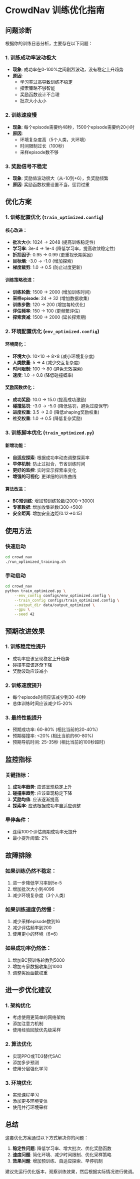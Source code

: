 # CrowdNav 训练优化指南

## 问题诊断

根据你的训练日志分析，主要存在以下问题：

### 1. 训练成功率波动极大
- **现象**: 成功率在0-100%之间剧烈波动，没有稳定上升趋势
- **原因**: 
  - 学习率过高导致训练不稳定
  - 探索策略不够智能
  - 奖励函数设计不合理
  - 批次大小太小

### 2. 训练速度慢
- **现象**: 每个episode需要约48秒，1500个episode需要约20小时
- **原因**:
  - 环境复杂度高（5个人类，大环境）
  - 时间限制过长（100秒）
  - 采样episode数不够

### 3. 奖励信号不稳定
- **现象**: 奖励值波动很大（从-10到+6），负奖励频繁
- **原因**: 奖励函数权重设置不当，惩罚过重

## 优化方案

### 1. 训练配置优化 (`train_optimized.config`)

#### 核心改进：
- **批次大小**: 1024 → 2048 (提高训练稳定性)
- **学习率**: 3e-4 → 1e-4 (降低学习率，提高收敛稳定性)
- **折扣因子**: 0.95 → 0.99 (更重视长期奖励)
- **目标熵**: -3.0 → -1.0 (增加探索)
- **梯度裁剪**: 1.0 → 0.5 (防止过度更新)

#### 训练策略改进：
- **训练轮数**: 1500 → 2000 (增加训练时间)
- **采样episode**: 24 → 32 (增加数据收集)
- **训练步数**: 120 → 200 (增加每轮优化)
- **评估频率**: 150 → 100 (更频繁评估)
- **探索衰减**: 1500 → 2000 (延长探索期)

### 2. 环境配置优化 (`env_optimized.config`)

#### 环境简化：
- **环境大小**: 10×10 → 8×8 (减小环境复杂度)
- **人类数量**: 5 → 4 (减少交互复杂度)
- **时间限制**: 100 → 80 (避免无效探索)
- **速度**: 1.0 → 0.8 (降低碰撞概率)

#### 奖励函数优化：
- **成功奖励**: 10.0 → 15.0 (提高成功激励)
- **碰撞惩罚**: -3.0 → -5.0 (降低惩罚，避免过度保守)
- **进度权重**: 3.5 → 2.0 (降低shaping奖励权重)
- **社交权重**: 1.0 → 0.5 (降低复杂奖励)

### 3. 训练脚本优化 (`train_optimized.py`)

#### 新增功能：
- **自适应探索**: 根据成功率动态调整探索率
- **早停机制**: 防止过拟合，节省训练时间
- **更好的监控**: 实时显示探索率变化
- **增强的可视化**: 更详细的训练曲线

#### 算法改进：
- **BC预训练**: 增加预训练轮数(2000→3000)
- **专家数据**: 增加收集轮数(300→500)
- **安全距离**: 增加安全边距(0.12→0.15)

## 使用方法

### 快速启动
```bash
cd crowd_nav
./run_optimized_training.sh
```

### 手动启动
```bash
cd crowd_nav
python train_optimized.py \
    --env_config configs/env_optimized.config \
    --train_config configs/train_optimized.config \
    --output_dir data/output_optimized \
    --gpu \
    --seed 42
```

## 预期改进效果

### 1. 训练稳定性提升
- 成功率应该呈现稳定上升趋势
- 碰撞率应该逐渐下降
- 奖励波动应该减小

### 2. 训练速度提升
- 每个episode时间应该减少到30-40秒
- 总体训练时间应该减少15-20%

### 3. 最终性能提升
- 预期成功率: 60-80% (相比当前的20-40%)
- 预期碰撞率: <20% (相比当前的60-80%)
- 预期导航时间: 25-35秒 (相比当前的100秒超时)

## 监控指标

### 关键指标：
1. **成功率趋势**: 应该呈现稳定上升
2. **碰撞率趋势**: 应该呈现稳定下降
3. **奖励均值**: 应该逐渐提高
4. **探索率**: 应该根据成功率自适应调整

### 早停条件：
- 连续100个评估周期成功率无提升
- 最小提升阈值: 2%

## 故障排除

### 如果训练仍然不稳定：
1. 进一步降低学习率到5e-5
2. 增加批次大小到4096
3. 减少环境复杂度（3个人类）

### 如果训练速度仍然慢：
1. 减少采样episode数到16
2. 减少评估频率到200
3. 使用更小的环境（6×6）

### 如果成功率仍然低：
1. 增加BC预训练轮数到5000
2. 增加专家数据收集到1000
3. 调整奖励函数权重

## 进一步优化建议

### 1. 架构优化
- 考虑使用更简单的网络架构
- 添加注意力机制
- 使用经验回放优先级采样

### 2. 算法优化
- 实现PPO或TD3替代SAC
- 添加多步预测
- 使用分层强化学习

### 3. 环境优化
- 实现课程学习
- 添加更多环境变体
- 使用并行环境采样

## 总结

这套优化方案通过以下方式解决你的问题：

1. **稳定性问题**: 降低学习率、增大批次、优化奖励函数
2. **速度问题**: 简化环境、减少时间限制、优化采样策略
3. **效果问题**: 增加预训练、自适应探索、早停机制

建议先运行优化版本，观察训练效果，然后根据实际情况进行微调。
